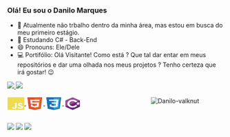 ### Olá! Eu sou o Danilo Marques

- 🔭 Atualmente não trbalho dentro da minha área, mas estou em busca do meu primeiro estágio.
- 🌱 Estudando C# - Back-End
- 😄 Pronouns: Ele/Dele
- 💻 Portifólio: Olá Visitante! Como está ? Que tal dar entar em meus repositórios e dar uma olhada nos meus projetos ? Tenho certeza que irá gostar! 😉




 <div>
  <a href="https://github.com/Danilo-Mq">
  <img height="180em" src="https://github-readme-stats.vercel.app/api?username=Danilo-Mq&show_icons=true&theme=dark&include_all_commits=true&count_private=true"/>
  <img height="180em" src="https://github-readme-stats.vercel.app/api/top-langs/?username=Danilo-Mq&layout=compact&langs_count=7&theme=dark"/>
</div>
<div style="display: inline_block"><br>
  <img align="center" alt="Danilo-Js" height="30" width="40" src="https://raw.githubusercontent.com/devicons/devicon/master/icons/javascript/javascript-plain.svg">
  <!--<img align="center" alt="Rafa-Ts" height="30" width="40" src="https://raw.githubusercontent.com/devicons/devicon/master/icons/typescript/typescript-plain.svg">-->
  <!--<img align="center" alt="Rafa-React" height="30" width="40" src="https://raw.githubusercontent.com/devicons/devicon/master/icons/react/react-original.svg">-->
  <img align="center" alt="Danilo-HTML" height="30" width="40" src="https://raw.githubusercontent.com/devicons/devicon/master/icons/html5/html5-original.svg">
  <img align="center" alt="Danilo-CSS" height="30" width="40" src="https://raw.githubusercontent.com/devicons/devicon/master/icons/css3/css3-original.svg">
  <img align="center" alt="Danilo-Csharp" height="30" width="40" src="https://raw.githubusercontent.com/devicons/devicon/master/icons/csharp/csharp-original.svg">
  <img align="right" alt="Danilo-valknut" width="170" height="170" src="https://media.tenor.com/jePYuaxPHnUAAAAM/rune-guard-rune.gif">
</div>

  ##

<div> 
  <a href="https://www.instagram.com/danilo.mq/" target="_blank"><img src="https://img.shields.io/badge/-Instagram-%23E4405F?style=for-the-badge&logo=instagram&logoColor=white" target="_blank"></a>
  <a href = "mailto:danilomarques289@gmail.com"><img src="https://img.shields.io/badge/-Gmail-%23333?style=for-the-badge&logo=gmail&logoColor=white" target="_blank"></a>
  <a href="https://www.linkedin.com/in/danilo-marques-90a31a1a2/" target="_blank"><img src="https://img.shields.io/badge/-LinkedIn-%230077B5?style=for-the-badge&logo=linkedin&logoColor=white" target="_blank"></a> 

  <!--![Snake animation](https://github.com/rafaballerini/Danilo-Mq/blob/output/github-contribution-grid-snake.svg)-->

</div>
